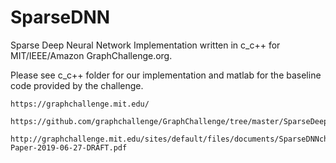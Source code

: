 # SparseDNN
Sparse Deep Neural Network Implementation written in c_c++ for MIT/IEEE/Amazon GraphChallenge.org.

Please see c_c++ folder for our implementation and matlab for the baseline code provided by the challenge.


    https://graphchallenge.mit.edu/

    https://github.com/graphchallenge/GraphChallenge/tree/master/SparseDeepNeuralNetwork

    http://graphchallenge.mit.edu/sites/default/files/documents/SparseDNNchallenge-Paper-2019-06-27-DRAFT.pdf

